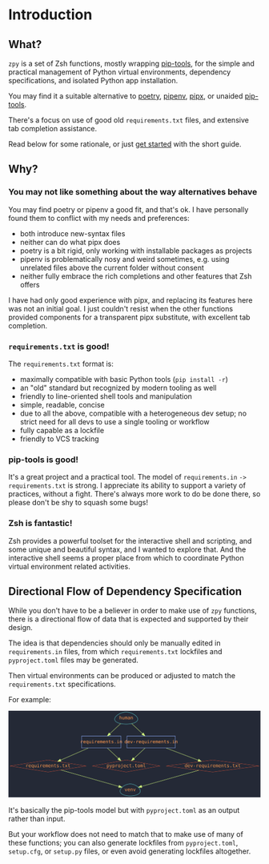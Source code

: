 # Introduction

## What?

`zpy` is a set of Zsh functions,
mostly wrapping
[pip-tools](https://github.com/jazzband/pip-tools/),
for the simple and practical management of
Python virtual environments,
dependency specifications,
and isolated Python app installation.

You may find it a suitable alternative to
[poetry](https://python-poetry.org/),
[pipenv](https://pipenv.pypa.io/en/latest/),
[pipx](https://pypa.github.io/pipx/),
or unaided
[pip-tools](https://github.com/jazzband/pip-tools/).

There's a focus on use of good old `requirements.txt` files,
and extensive tab completion assistance.

Read below for some rationale,
or just [get started](start.md) with the short guide.

## Why?

### You may not like something about the way alternatives behave

You may find poetry or pipenv a good fit, and that's ok.
I have personally found them
to conflict with my needs and preferences:

- both introduce new-syntax files
- neither can do what pipx does
- poetry is a bit rigid,
  only working with installable packages as projects
- pipenv is problematically nosy and weird sometimes,
  e.g. using unrelated files above the current folder without consent
- neither fully embrace the rich completions and other features that Zsh offers

I have had only good experience with pipx,
and replacing its features here was not an
initial goal.
I just couldn't resist when
the other functions provided components
for a transparent pipx substitute,
with excellent tab completion.

### `requirements.txt` is good!

The `requirements.txt` format is:

- maximally compatible with basic Python tools (`pip install -r`)
- an "old" standard but recognized by modern tooling as well
- friendly to line-oriented shell tools and manipulation
- simple, readable, concise
- due to all the above, compatible with a heterogeneous dev setup;
  no strict need for all devs to use a single tooling or workflow
- fully capable as a lockfile
- friendly to VCS tracking

### pip-tools is good!

It's a great project and a practical tool.
The model of `requirements.in` `->` `requirements.txt` is strong.
I appreciate its ability to support a variety of practices, without a fight.
There's always more work to do be done there,
so please don't be shy to squash some bugs!

### Zsh is fantastic!

Zsh provides a powerful toolset
for the interactive shell and scripting,
and some unique and beautiful syntax,
and I wanted to explore that.
And the interactive shell seems a proper place from which to coordinate
Python virtual environment related activities.

## Directional Flow of Dependency Specification

While you don't have to be a believer in order to make use of `zpy` functions,
there is a directional flow of data that is expected and supported by their design.

The idea is that dependencies should only be manually edited in `requirements.in` files,
from which `requirements.txt` lockfiles
and `pyproject.toml` files may be generated.

Then virtual environments can be produced or adjusted
to match the `requirements.txt` specifications.

For example:

![information flow diagram](img/flow.svg)

It's basically the pip-tools model but with `pyproject.toml` as an output rather than input.

But your workflow does not need to match that to make use of many of these functions;
you can also generate lockfiles from
`pyproject.toml`, `setup.cfg`, or `setup.py` files,
or even avoid generating lockfiles altogether.
